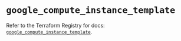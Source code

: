 # `google_compute_instance_template`

Refer to the Terraform Registry for docs: [`google_compute_instance_template`](https://registry.terraform.io/providers/hashicorp/google/6.25.0/docs/resources/compute_instance_template).
